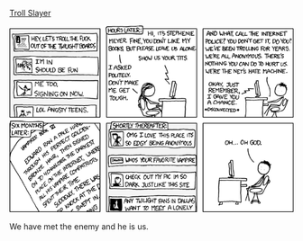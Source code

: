 [Troll Slayer](https://xkcd.com/591)

![Troll Slayer](./random_comic.png)

We have met the enemy and he is us.

